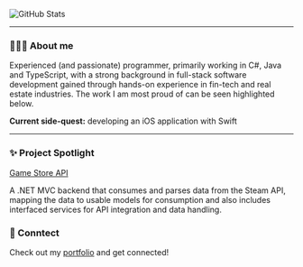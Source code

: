 ![GitHub Stats](https://github-readme-stats.vercel.app/api?username=chadrakdev&count_private=true&show_icons=true&theme=onedark&custom_title=Chadrak's&nbsp;GitHub&nbsp;Profile&bg_color=0d1117&icon_color=61DAFB&text_color=ffffff&title_color=ffffff)
<!--
Deploy personal Vercel instance to host stats (eventually) to avoid spontaneous downtime
https://github.com/anuraghazra/github-readme-stats#deploy-on-your-own-vercel-instance
-->
<hr />

### 👨🏾‍💻 About me
Experienced (and passionate) programmer, primarily working in C#, Java and TypeScript, with a strong background in full-stack software development gained through hands-on experience in fin-tech and real estate industries. The work I am most proud of can be seen highlighted below.

<b>Current side-quest:</b> developing an iOS application with Swift

<hr />

### ✨ Project Spotlight
[Game Store API](https://github.com/chadrakh/game-store-api)

A .NET MVC backend that consumes and parses data from the Steam API, mapping the data to usable models for consumption and also includes interfaced services for API integration and data handling.

### 👋 Conntect

Check out my [portfolio](https://chadrak.dev) and get connected!
